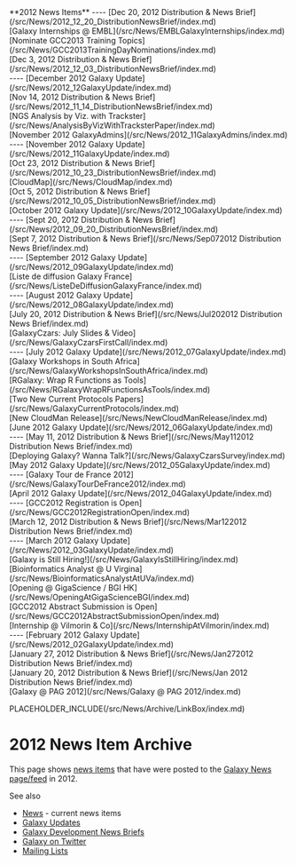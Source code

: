 <div class='linkbox'>
**2012 News Items**
----
[Dec 20, 2012 Distribution & News Brief](/src/News/2012_12_20_DistributionNewsBrief/index.md)<br />
[Galaxy Internships @ EMBL](/src/News/EMBLGalaxyInternships/index.md)<br />
[Nominate GCC2013 Training Topics](/src/News/GCC2013TrainingDayNominations/index.md)<br />
[Dec 3, 2012 Distribution & News Brief](/src/News/2012_12_03_DistributionNewsBrief/index.md)<br />
----
[December 2012 Galaxy Update](/src/News/2012_12GalaxyUpdate/index.md)<br />
[Nov 14, 2012 Distribution & News Brief](/src/News/2012_11_14_DistributionNewsBrief/index.md)<br />
[NGS Analysis by Viz. with Trackster](/src/News/AnalysisByVizWithTracksterPaper/index.md)<br />
[November 2012 GalaxyAdmins](/src/News/2012_11GalaxyAdmins/index.md)<br />
----
[November 2012 Galaxy Update](/src/News/2012_11GalaxyUpdate/index.md)<br />
[Oct 23, 2012 Distribution & News Brief](/src/News/2012_10_23_DistributionNewsBrief/index.md)<br />
[CloudMap](/src/News/CloudMap/index.md)<br />
[Oct 5, 2012 Distribution & News Brief](/src/News/2012_10_05_DistributionNewsBrief/index.md)<br />
[October 2012 Galaxy Update](/src/News/2012_10GalaxyUpdate/index.md)<br />
----
[Sept 20, 2012 Distribution & News Brief](/src/News/2012_09_20_DistributionNewsBrief/index.md)<br />
[Sept 7, 2012 Distribution & News Brief](/src/News/Sep072012 Distribution News Brief/index.md)<br />
----
[September 2012 Galaxy Update](/src/News/2012_09GalaxyUpdate/index.md)<br />
[Liste de diffusion Galaxy France](/src/News/ListeDeDiffusionGalaxyFrance/index.md)<br />
----
[August 2012 Galaxy Update](/src/News/2012_08GalaxyUpdate/index.md)<br />
[July 20, 2012 Distribution & News Brief](/src/News/Jul202012 Distribution News Brief/index.md)<br />
[GalaxyCzars: July Slides & Video](/src/News/GalaxyCzarsFirstCall/index.md)<br />
----
[July 2012 Galaxy Update](/src/News/2012_07GalaxyUpdate/index.md)<br />
[Galaxy Workshops in South Africa](/src/News/GalaxyWorkshopsInSouthAfrica/index.md)<br />
[RGalaxy: Wrap R Functions as Tools](/src/News/RGalaxyWrapRFunctionsAsTools/index.md)<br />
[Two New Current Protocols Papers](/src/News/GalaxyCurrentProtocols/index.md)<br />
[New CloudMan Release](/src/News/NewCloudManRelease/index.md)<br />
[June 2012 Galaxy Update](/src/News/2012_06GalaxyUpdate/index.md)<br />
----
[May 11, 2012 Distribution & News Brief](/src/News/May112012 Distribution News Brief/index.md)<br />
[Deploying Galaxy? Wanna Talk?](/src/News/GalaxyCzarsSurvey/index.md)<br />
[May 2012 Galaxy Update](/src/News/2012_05GalaxyUpdate/index.md)<br />
----
[Galaxy Tour de France 2012](/src/News/GalaxyTourDeFrance2012/index.md)<br />
[April 2012 Galaxy Update](/src/News/2012_04GalaxyUpdate/index.md)<br />
----
[GCC2012 Registration is Open](/src/News/GCC2012RegistrationOpen/index.md)<br />
[March 12, 2012 Distribution & News Brief](/src/News/Mar122012 Distribution News Brief/index.md)<br />
----
[March 2012 Galaxy Update](/src/News/2012_03GalaxyUpdate/index.md)<br />
[Galaxy is Still Hiring!](/src/News/GalaxyIsStillHiring/index.md)<br />
[Bioinformatics Analyst @ U Virgina](/src/News/BioinformaticsAnalystAtUVa/index.md)<br />
[Opening @ GigaScience / BGI HK](/src/News/OpeningAtGigaScienceBGI/index.md)<br />
[GCC2012 Abstract Submission is Open](/src/News/GCC2012AbstractSubmissionOpen/index.md)<br />
[Internship @ Vilmorin & Co](/src/News/InternshipAtVilmorin/index.md)<br />
----
[February 2012 Galaxy Update](/src/News/2012_02GalaxyUpdate/index.md)<br />
[January 27, 2012 Distribution & News Brief](/src/News/Jan272012 Distribution News Brief/index.md)<br />
[January 20, 2012 Distribution & News Brief](/src/News/Jan 2012 Distribution News Brief/index.md)<br />
[Galaxy @ PAG 2012](/src/News/Galaxy @ PAG 2012/index.md)<br />
</div>

PLACEHOLDER_INCLUDE(/src/News/Archive/LinkBox/index.md)

# 2012 News Item Archive

This page shows [news items](/src/News/index.md) that have were posted to the [Galaxy News page/feed](/src/News/index.md) in 2012.

See also 
* [News](/src/News/index.md) - current news items
* [Galaxy Updates](/src/GalaxyUpdates/index.md)
* [Galaxy Development News Briefs](/src/DevNewsBriefs/index.md)
* [Galaxy on Twitter](/src/GalaxyOnTwitter/index.md)
* [Mailing Lists](/src/MailingLists/index.md)

<div class='newsItemList'>
 

